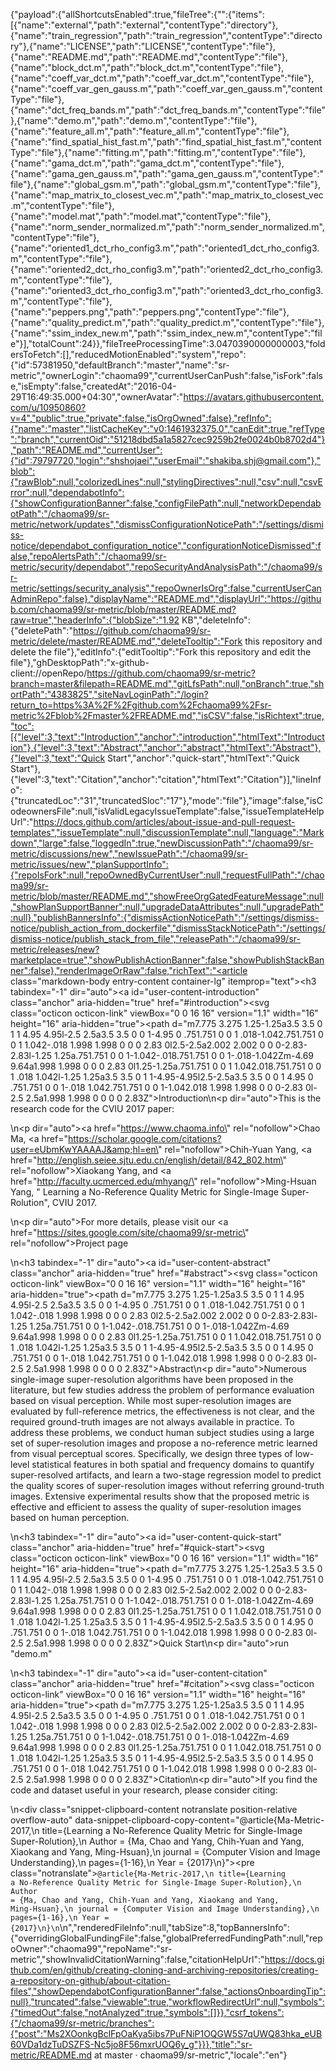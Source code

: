 {"payload":{"allShortcutsEnabled":true,"fileTree":{"":{"items":[{"name":"external","path":"external","contentType":"directory"},{"name":"train_regression","path":"train_regression","contentType":"directory"},{"name":"LICENSE","path":"LICENSE","contentType":"file"},{"name":"README.md","path":"README.md","contentType":"file"},{"name":"block_dct.m","path":"block_dct.m","contentType":"file"},{"name":"coeff_var_dct.m","path":"coeff_var_dct.m","contentType":"file"},{"name":"coeff_var_gen_gauss.m","path":"coeff_var_gen_gauss.m","contentType":"file"},{"name":"dct_freq_bands.m","path":"dct_freq_bands.m","contentType":"file"},{"name":"demo.m","path":"demo.m","contentType":"file"},{"name":"feature_all.m","path":"feature_all.m","contentType":"file"},{"name":"find_spatial_hist_fast.m","path":"find_spatial_hist_fast.m","contentType":"file"},{"name":"fitting.m","path":"fitting.m","contentType":"file"},{"name":"gama_dct.m","path":"gama_dct.m","contentType":"file"},{"name":"gama_gen_gauss.m","path":"gama_gen_gauss.m","contentType":"file"},{"name":"global_gsm.m","path":"global_gsm.m","contentType":"file"},{"name":"map_matrix_to_closest_vec.m","path":"map_matrix_to_closest_vec.m","contentType":"file"},{"name":"model.mat","path":"model.mat","contentType":"file"},{"name":"norm_sender_normalized.m","path":"norm_sender_normalized.m","contentType":"file"},{"name":"oriented1_dct_rho_config3.m","path":"oriented1_dct_rho_config3.m","contentType":"file"},{"name":"oriented2_dct_rho_config3.m","path":"oriented2_dct_rho_config3.m","contentType":"file"},{"name":"oriented3_dct_rho_config3.m","path":"oriented3_dct_rho_config3.m","contentType":"file"},{"name":"peppers.png","path":"peppers.png","contentType":"file"},{"name":"quality_predict.m","path":"quality_predict.m","contentType":"file"},{"name":"ssim_index_new.m","path":"ssim_index_new.m","contentType":"file"}],"totalCount":24}},"fileTreeProcessingTime":3.0470390000000003,"foldersToFetch":[],"reducedMotionEnabled":"system","repo":{"id":57381950,"defaultBranch":"master","name":"sr-metric","ownerLogin":"chaoma99","currentUserCanPush":false,"isFork":false,"isEmpty":false,"createdAt":"2016-04-29T16:49:35.000+04:30","ownerAvatar":"https://avatars.githubusercontent.com/u/10950860?v=4","public":true,"private":false,"isOrgOwned":false},"refInfo":{"name":"master","listCacheKey":"v0:1461932375.0","canEdit":true,"refType":"branch","currentOid":"51218dbd5a1a5827cec9259b2fe0024b0b8702d4"},"path":"README.md","currentUser":{"id":79797720,"login":"shshojaei","userEmail":"shakiba.shj@gmail.com"},"blob":{"rawBlob":null,"colorizedLines":null,"stylingDirectives":null,"csv":null,"csvError":null,"dependabotInfo":{"showConfigurationBanner":false,"configFilePath":null,"networkDependabotPath":"/chaoma99/sr-metric/network/updates","dismissConfigurationNoticePath":"/settings/dismiss-notice/dependabot_configuration_notice","configurationNoticeDismissed":false,"repoAlertsPath":"/chaoma99/sr-metric/security/dependabot","repoSecurityAndAnalysisPath":"/chaoma99/sr-metric/settings/security_analysis","repoOwnerIsOrg":false,"currentUserCanAdminRepo":false},"displayName":"README.md","displayUrl":"https://github.com/chaoma99/sr-metric/blob/master/README.md?raw=true","headerInfo":{"blobSize":"1.92 KB","deleteInfo":{"deletePath":"https://github.com/chaoma99/sr-metric/delete/master/README.md","deleteTooltip":"Fork this repository and delete the file"},"editInfo":{"editTooltip":"Fork this repository and edit the file"},"ghDesktopPath":"x-github-client://openRepo/https://github.com/chaoma99/sr-metric?branch=master&filepath=README.md","gitLfsPath":null,"onBranch":true,"shortPath":"4383825","siteNavLoginPath":"/login?return_to=https%3A%2F%2Fgithub.com%2Fchaoma99%2Fsr-metric%2Fblob%2Fmaster%2FREADME.md","isCSV":false,"isRichtext":true,"toc":[{"level":3,"text":"Introduction","anchor":"introduction","htmlText":"Introduction"},{"level":3,"text":"Abstract","anchor":"abstract","htmlText":"Abstract"},{"level":3,"text":"Quick Start","anchor":"quick-start","htmlText":"Quick Start"},{"level":3,"text":"Citation","anchor":"citation","htmlText":"Citation"}],"lineInfo":{"truncatedLoc":"31","truncatedSloc":"17"},"mode":"file"},"image":false,"isCodeownersFile":null,"isValidLegacyIssueTemplate":false,"issueTemplateHelpUrl":"https://docs.github.com/articles/about-issue-and-pull-request-templates","issueTemplate":null,"discussionTemplate":null,"language":"Markdown","large":false,"loggedIn":true,"newDiscussionPath":"/chaoma99/sr-metric/discussions/new","newIssuePath":"/chaoma99/sr-metric/issues/new","planSupportInfo":{"repoIsFork":null,"repoOwnedByCurrentUser":null,"requestFullPath":"/chaoma99/sr-metric/blob/master/README.md","showFreeOrgGatedFeatureMessage":null,"showPlanSupportBanner":null,"upgradeDataAttributes":null,"upgradePath":null},"publishBannersInfo":{"dismissActionNoticePath":"/settings/dismiss-notice/publish_action_from_dockerfile","dismissStackNoticePath":"/settings/dismiss-notice/publish_stack_from_file","releasePath":"/chaoma99/sr-metric/releases/new?marketplace=true","showPublishActionBanner":false,"showPublishStackBanner":false},"renderImageOrRaw":false,"richText":"<article class=\"markdown-body entry-content container-lg\" itemprop=\"text\"><h3 tabindex=\"-1\" dir=\"auto\"><a id=\"user-content-introduction\" class=\"anchor\" aria-hidden=\"true\" href=\"#introduction\"><svg class=\"octicon octicon-link\" viewBox=\"0 0 16 16\" version=\"1.1\" width=\"16\" height=\"16\" aria-hidden=\"true\"><path d=\"m7.775 3.275 1.25-1.25a3.5 3.5 0 1 1 4.95 4.95l-2.5 2.5a3.5 3.5 0 0 1-4.95 0 .751.751 0 0 1 .018-1.042.751.751 0 0 1 1.042-.018 1.998 1.998 0 0 0 2.83 0l2.5-2.5a2.002 2.002 0 0 0-2.83-2.83l-1.25 1.25a.751.751 0 0 1-1.042-.018.751.751 0 0 1-.018-1.042Zm-4.69 9.64a1.998 1.998 0 0 0 2.83 0l1.25-1.25a.751.751 0 0 1 1.042.018.751.751 0 0 1 .018 1.042l-1.25 1.25a3.5 3.5 0 1 1-4.95-4.95l2.5-2.5a3.5 3.5 0 0 1 4.95 0 .751.751 0 0 1-.018 1.042.751.751 0 0 1-1.042.018 1.998 1.998 0 0 0-2.83 0l-2.5 2.5a1.998 1.998 0 0 0 0 2.83Z\"></path></svg></a>Introduction</h3>\n<p dir=\"auto\">This is the research code for the CVIU 2017 paper:</p>\n<p dir=\"auto\"><a href=\"https://www.chaoma.info\" rel=\"nofollow\">Chao Ma</a>, <a href=\"https://scholar.google.com/citations?user=eUbmKwYAAAAJ&amp;hl=en\" rel=\"nofollow\">Chih-Yuan Yang</a>, <a href=\"http://english.seiee.sjtu.edu.cn/english/detail/842_802.htm\" rel=\"nofollow\">Xiaokang Yang</a>, and <a href=\"http://faculty.ucmerced.edu/mhyang/\" rel=\"nofollow\">Ming-Hsuan Yang</a>, \" Learning a No-Reference Quality Metric for Single-Image Super-Rolution\", CVIU 2017.</p>\n<p dir=\"auto\">For more details, please visit our <a href=\"https://sites.google.com/site/chaoma99/sr-metric\" rel=\"nofollow\">Project page</a></p>\n<h3 tabindex=\"-1\" dir=\"auto\"><a id=\"user-content-abstract\" class=\"anchor\" aria-hidden=\"true\" href=\"#abstract\"><svg class=\"octicon octicon-link\" viewBox=\"0 0 16 16\" version=\"1.1\" width=\"16\" height=\"16\" aria-hidden=\"true\"><path d=\"m7.775 3.275 1.25-1.25a3.5 3.5 0 1 1 4.95 4.95l-2.5 2.5a3.5 3.5 0 0 1-4.95 0 .751.751 0 0 1 .018-1.042.751.751 0 0 1 1.042-.018 1.998 1.998 0 0 0 2.83 0l2.5-2.5a2.002 2.002 0 0 0-2.83-2.83l-1.25 1.25a.751.751 0 0 1-1.042-.018.751.751 0 0 1-.018-1.042Zm-4.69 9.64a1.998 1.998 0 0 0 2.83 0l1.25-1.25a.751.751 0 0 1 1.042.018.751.751 0 0 1 .018 1.042l-1.25 1.25a3.5 3.5 0 1 1-4.95-4.95l2.5-2.5a3.5 3.5 0 0 1 4.95 0 .751.751 0 0 1-.018 1.042.751.751 0 0 1-1.042.018 1.998 1.998 0 0 0-2.83 0l-2.5 2.5a1.998 1.998 0 0 0 0 2.83Z\"></path></svg></a>Abstract</h3>\n<p dir=\"auto\">Numerous single-image super-resolution algorithms have been proposed in the literature, but few studies address the problem of performance evaluation based on visual perception. While most super-resolution images are evaluated by full-reference metrics, the effectiveness is not clear, and the required ground-truth images are not always available in practice. To address these problems, we conduct human subject studies using a large set of super-resolution images and propose a no-reference metric learned from visual perceptual scores. Specifically, we design three types of low-level statistical features in both spatial and frequency domains to quantify super-resolved artifacts, and learn a two-stage regression model to predict the quality scores of super-resolution images without referring ground-truth images. Extensive experimental results show that the proposed metric is effective and efficient to assess the quality of super-resolution images based on human perception.</p>\n<h3 tabindex=\"-1\" dir=\"auto\"><a id=\"user-content-quick-start\" class=\"anchor\" aria-hidden=\"true\" href=\"#quick-start\"><svg class=\"octicon octicon-link\" viewBox=\"0 0 16 16\" version=\"1.1\" width=\"16\" height=\"16\" aria-hidden=\"true\"><path d=\"m7.775 3.275 1.25-1.25a3.5 3.5 0 1 1 4.95 4.95l-2.5 2.5a3.5 3.5 0 0 1-4.95 0 .751.751 0 0 1 .018-1.042.751.751 0 0 1 1.042-.018 1.998 1.998 0 0 0 2.83 0l2.5-2.5a2.002 2.002 0 0 0-2.83-2.83l-1.25 1.25a.751.751 0 0 1-1.042-.018.751.751 0 0 1-.018-1.042Zm-4.69 9.64a1.998 1.998 0 0 0 2.83 0l1.25-1.25a.751.751 0 0 1 1.042.018.751.751 0 0 1 .018 1.042l-1.25 1.25a3.5 3.5 0 1 1-4.95-4.95l2.5-2.5a3.5 3.5 0 0 1 4.95 0 .751.751 0 0 1-.018 1.042.751.751 0 0 1-1.042.018 1.998 1.998 0 0 0-2.83 0l-2.5 2.5a1.998 1.998 0 0 0 0 2.83Z\"></path></svg></a>Quick Start</h3>\n<p dir=\"auto\">run \"demo.m\"</p>\n<h3 tabindex=\"-1\" dir=\"auto\"><a id=\"user-content-citation\" class=\"anchor\" aria-hidden=\"true\" href=\"#citation\"><svg class=\"octicon octicon-link\" viewBox=\"0 0 16 16\" version=\"1.1\" width=\"16\" height=\"16\" aria-hidden=\"true\"><path d=\"m7.775 3.275 1.25-1.25a3.5 3.5 0 1 1 4.95 4.95l-2.5 2.5a3.5 3.5 0 0 1-4.95 0 .751.751 0 0 1 .018-1.042.751.751 0 0 1 1.042-.018 1.998 1.998 0 0 0 2.83 0l2.5-2.5a2.002 2.002 0 0 0-2.83-2.83l-1.25 1.25a.751.751 0 0 1-1.042-.018.751.751 0 0 1-.018-1.042Zm-4.69 9.64a1.998 1.998 0 0 0 2.83 0l1.25-1.25a.751.751 0 0 1 1.042.018.751.751 0 0 1 .018 1.042l-1.25 1.25a3.5 3.5 0 1 1-4.95-4.95l2.5-2.5a3.5 3.5 0 0 1 4.95 0 .751.751 0 0 1-.018 1.042.751.751 0 0 1-1.042.018 1.998 1.998 0 0 0-2.83 0l-2.5 2.5a1.998 1.998 0 0 0 0 2.83Z\"></path></svg></a>Citation</h3>\n<p dir=\"auto\">If you find the code and dataset useful in your research, please consider citing:</p>\n<div class=\"snippet-clipboard-content notranslate position-relative overflow-auto\" data-snippet-clipboard-copy-content=\"@article{Ma-Metric-2017,\n    title={Learning a No-Reference Quality Metric for Single-Image Super-Rolution},\n    Author = {Ma, Chao and Yang, Chih-Yuan and Yang, Xiaokang and Yang, Ming-Hsuan},\n    journal = {Computer Vision and Image Understanding},\n    pages={1-16},\n    Year = {2017}\n}\"><pre class=\"notranslate\"><code>@article{Ma-Metric-2017,\n    title={Learning a No-Reference Quality Metric for Single-Image Super-Rolution},\n    Author = {Ma, Chao and Yang, Chih-Yuan and Yang, Xiaokang and Yang, Ming-Hsuan},\n    journal = {Computer Vision and Image Understanding},\n    pages={1-16},\n    Year = {2017}\n}\n</code></pre></div>\n</article>","renderedFileInfo":null,"tabSize":8,"topBannersInfo":{"overridingGlobalFundingFile":false,"globalPreferredFundingPath":null,"repoOwner":"chaoma99","repoName":"sr-metric","showInvalidCitationWarning":false,"citationHelpUrl":"https://docs.github.com/en/github/creating-cloning-and-archiving-repositories/creating-a-repository-on-github/about-citation-files","showDependabotConfigurationBanner":false,"actionsOnboardingTip":null},"truncated":false,"viewable":true,"workflowRedirectUrl":null,"symbols":{"timedOut":false,"notAnalyzed":true,"symbols":[]}},"csrf_tokens":{"/chaoma99/sr-metric/branches":{"post":"Ms2XOonkgBclFpOaKya5ibs7PuFNiP1OQGW5S7qUWQ83hka_eUB60VDa1dzTuDSZFS-Nc5jo8F56mxrUOQ6y_g"}}},"title":"sr-metric/README.md at master · chaoma99/sr-metric","locale":"en"}